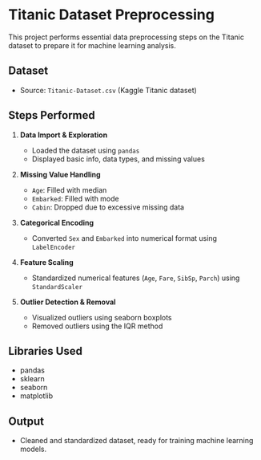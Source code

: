 # Titanic Dataset Preprocessing

This project performs essential data preprocessing steps on the Titanic dataset to prepare it for machine learning analysis.

## Dataset
- Source: `Titanic-Dataset.csv` (Kaggle Titanic dataset)

## Steps Performed

1. **Data Import & Exploration**
   - Loaded the dataset using `pandas`
   - Displayed basic info, data types, and missing values

2. **Missing Value Handling**
   - `Age`: Filled with median
   - `Embarked`: Filled with mode
   - `Cabin`: Dropped due to excessive missing data

3. **Categorical Encoding**
   - Converted `Sex` and `Embarked` into numerical format using `LabelEncoder`

4. **Feature Scaling**
   - Standardized numerical features (`Age`, `Fare`, `SibSp`, `Parch`) using `StandardScaler`

5. **Outlier Detection & Removal**
   - Visualized outliers using seaborn boxplots
   - Removed outliers using the IQR method

## Libraries Used
- pandas
- sklearn
- seaborn
- matplotlib

## Output
- Cleaned and standardized dataset, ready for training machine learning models.
